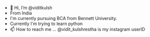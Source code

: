 - 👋 Hi, I’m @viditkulsh
- From India
- I'm currently pursuing BCA from Bennett University. 
- Currently I'm trying to learn python
- 📫 How to reach me ... @vidit_kulshrestha is my instagram userID

<!---
viditkulsh/viditkulsh is a ✨ special ✨ repository because its `README.md` (this file) appears on your GitHub profile.
You can click the Preview link to take a look at your changes.
--->
